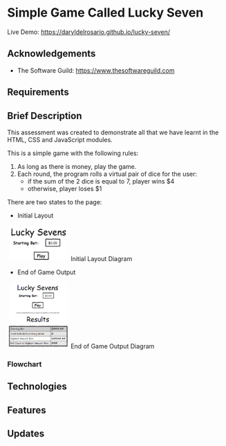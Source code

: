 # Simple Game Called Lucky Seven
Live Demo: https://daryldelrosario.github.io/lucky-seven/ 

## Acknowledgements
* The Software Guild: https://www.thesoftwareguild.com

## Requirements

## Brief Description
This assessment was created to demonstrate all that we have learnt in the HTML, CSS and JavaScript modules.

This is a simple game with the following rules:
1. As long as there is money, play the game.
2. Each round, the program rolls a virtual pair of dice for the user:
    * if the sum of the 2 dice is equal to 7, player wins $4
    * otherwise, player loses $1   

There are two states to the page:   
* Initial Layout
<img src="img/initial-layout.png" alt="Initial Layout When User Begins to Play Lucky Seven" width="143px"> 
Initial Layout Diagram 
    
* End of Game Output
<img src="img/end-of-game-output.png" alt="End of Game Output Layout for Lucky Seven" width="143px">   
End of Game Output Diagram

### Flowchart


## Technologies

## Features

## Updates